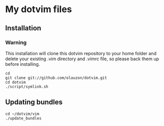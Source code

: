My dotvim files
===============

Installation
------------

### Warning

This installation will clone this dotvim repository to your home folder and delete your existing .vim directory and .vimrc file, so please back them up before installing.

    cd
    git clone git://github.com/olauzon/dotvim.git
    cd dotvim
    ./script/symlink.sh

Updating bundles
----------------

    cd ~/dotvim/vim
    ./update_bundles
